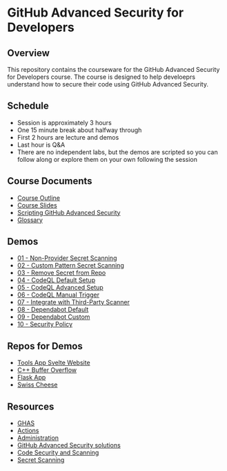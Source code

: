 # GitHub Advanced Security for Developers

## Overview

This repository contains the courseware for the GitHub Advanced Security for Developers course. The course is designed to help develoeprs understand how to secure their code using GitHub Advanced Security.

## Schedule

- Session is approximately 3 hours
- One 15 minute break about halfway through
- First 2 hours are lecture and demos
- Last hour is Q&A
- There are no independent labs, but the demos are scripted so you can follow along or explore them on your own following the session

## Course Documents

- [Course Outline](./docs/GitHubAdvancedSecurityDeveloperTrainingOutline.pdf)
- [Course Slides](./docs/GitHubAdvancedSecurityDeveloperTrainingSlides.pdf)
- [Scripting GitHub Advanced Security](./scripts/scripts.md)
- [Glossary](./docs/glossary.md)

## Demos

- [01 - Non-Provider Secret Scanning](./demos/01_non-provider-secret-scanning.md)
- [02 - Custom Pattern Secret Scanning](./demos/02_custom-pattern-secret-scanning.md)
- [03 - Remove Secret from Repo](./demos/03_remove-secret-from-repo.md)
- [04 - CodeQL Default Setup](./demos/04_codeql_default_setup.md)
- [05 - CodeQL Advanced Setup](./demos/05_codeql_advanced_setup.md)
- [06 - CodeQL Manual Trigger](./demos/06_codeql_manual_trigger.md)
- [07 - Integrate with Third-Party Scanner](./demos/07_integrate_with_third_party_scanner.md)
- [08 - Dependabot Default](./demos/08_dependabot_default.md)
- [09 - Dependabot Custom](./demos/09_dependabot_custom.md)
- [10 - Security Policy](./demos/10_security_policy.md)

## Repos for Demos

- [Tools App Svelte Website](https://github.com/ewg-atmosera/toolsapp-svelte-website)
- [C++ Buffer Overflow](https://github.com/ewg-atmosera/buffer-overflow-cpp)
- [Flask App](https://github.com/ewg-atmosera/flask_app)
- [Swiss Cheese](https://github.com/ewg-atmosera/swiss-cheese)

## Resources

- [GHAS](https://learn.microsoft.com/en-us/users/githubtraining/collections/rqymc6yw8q5rey)
- [Actions](https://learn.microsoft.com/en-us/collections/n5p4a5z7keznp5)
- [Administration](https://learn.microsoft.com/en-us/collections/mom7u1gzjdxw03)
- [GitHub Advanced Security solutions](https://github.com/advanced-security/)
- [Code Security and Scanning](https://docs.github.com/en/code-security/code-scanning/)
- [Secret Scanning](https://docs.github.com/en/code-security/secret-scanning/)
